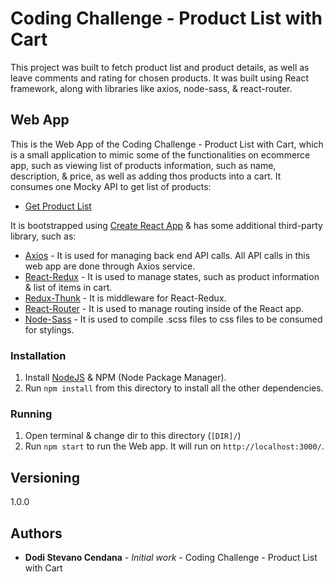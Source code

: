 # Coding Challenge - Product List with Cart

This project was built to fetch product list and product details, as well as leave comments and rating for chosen products.
It was built using React framework, along with libraries like axios, node-sass, & react-router.

## Web App

This is the Web App of the Coding Challenge - Product List with Cart, which is a small application to mimic some of the functionalities on ecommerce app, such as viewing list of products information, such as name, description, & price, as well as adding thos products into a cart.
It consumes one Mocky API to get list of products:

- [Get Product List](https://run.mocky.io/v3/d411823c-4e13-4079-8409-028f03add07a)

It is bootstrapped using [Create React App](https://github.com/facebook/create-react-app) & has some additional third-party library, such as:

- [Axios](https://github.com/axios/axios) - It is used for managing back end API calls. All API calls in this web app are done through Axios service.
- [React-Redux](https://react-redux.js.org/) - It is used to manage states, such as product information & list of items in cart.
- [Redux-Thunk](https://github.com/reduxjs/redux-thunk) - It is middleware for React-Redux.
- [React-Router](https://reactrouter.com/) - It is used to manage routing inside of the React app.
- [Node-Sass](https://github.com/sass/node-sass) - It is used to compile .scss files to css files to be consumed for stylings.


### Installation

1. Install [NodeJS](https://nodejs.org/en/download/) & NPM (Node Package Manager).
2. Run `npm install` from this directory to install all the other dependencies.

### Running

1. Open terminal & change dir to this directory (`[DIR]/`)
2. Run `npm start` to run the Web app. It will run on `http://localhost:3000/`.

## Versioning

1.0.0

## Authors

- **Dodi Stevano Cendana** - _Initial work_ - Coding Challenge - Product List with Cart
